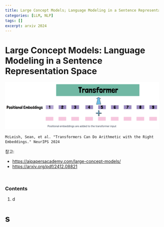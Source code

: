 ```yaml
---
title: Large Concept Models; Language Modeling in a Sentence Representation Space
categories: [LLM, NLP]
tags: []
excerpt: arxiv 2024
---
```


<script src="https://cdn.mathjax.org/mathjax/latest/MathJax.js?config=TeX-AMS-MML_HTMLorMML" type="text/javascript"></script>

# Large Concept Models: Language Modeling in a Sentence Representation Space

![figure2](/assets/img/llm/img182.png)

```
McLeish, Sean, et al. "Transformers Can Do Arithmetic with the Right Embeddings." NeurIPS 2024
```

참고: 

- https://aipapersacademy.com/large-concept-models/
- https://arxiv.org/pdf/2412.08821

<br>

### Contents

1. d



# s

